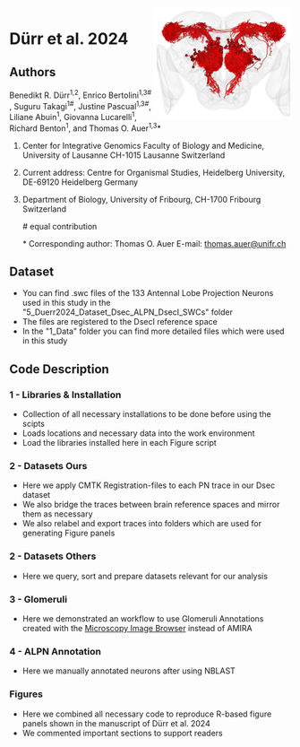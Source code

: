 <img src="General/Logo_Github_Dsec_Dataset_Overview_ALPNs_n133_anterior.png" align="right" height="200" /> 

# Dürr et al. 2024

## Authors
Benedikt R. Dürr<sup>1,2</sup>, Enrico Bertolini<sup>1,3#</sup> , Suguru Takagi<sup>1#</sup>, Justine Pascual<sup>1,3#</sup>, Liliane Abuin<sup>1</sup>, Giovanna Lucarelli<sup>1</sup>, Richard Benton<sup>1</sup>, and Thomas O. Auer<sup>1,3</sup>*

1. Center for Integrative Genomics Faculty of Biology and Medicine, University of Lausanne CH-1015 Lausanne Switzerland
2. Current address: Centre for Organismal Studies, Heidelberg University, DE-69120 Heidelberg Germany
3. Department of Biology, University of Fribourg, CH-1700 Fribourg Switzerland

    \# equal contribution 

    \* Corresponding author: Thomas O. Auer E-mail: thomas.auer@unifr.ch

## Dataset
- You can find .swc files of the 133 Antennal Lobe Projection Neurons used in this study in the "5_Duerr2024_Dataset_Dsec_ALPN_DsecI_SWCs" folder
- The files are registered to the DsecI reference space
- In the "1_Data" folder you can find more detailed files which were used in this study


## Code Description

### 1 - Libraries & Installation
- Collection of all necessary installations to be done before using the scipts 
- Loads locations and necessary data into the work environment
- Load the libraries installed here in each Figure script


### 2 - Datasets Ours
- Here we apply CMTK Registration-files to each PN trace in our Dsec dataset 
- We also bridge the traces between brain reference spaces and mirror them as necessary
- We also relabel and export traces into folders which are used for generating Figure panels

### 2 - Datasets Others
- Here we query, sort and prepare datasets relevant for our analysis

### 3 - Glomeruli
- Here we demonstrated an workflow to use Glomeruli Annotations created with the [Microscopy Image Browser](http://mib.helsinki.fi) instead of AMIRA 

### 4 - ALPN Annotation
- Here we manually annotated neurons after using NBLAST

### Figures
- Here we combined all necessary code to reproduce R-based figure panels shown in the manuscript of Dürr et al. 2024
- We commented important sections to support readers

